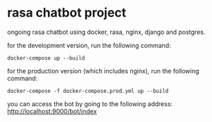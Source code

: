 # rasa chatbot project

ongoing rasa chatbot using docker, rasa, nginx, django and postgres.

for the development version, run the following command:

```
docker-compose up --build
```

for the production version (which includes nginx), run the following command:

```
docker-compose -f docker-compose.prod.yml up --build
```

you can access the bot by going to the following address: <a target="_blank" href="http://localhost:9000/bot/index ">http://localhost:9000/bot/index</a>